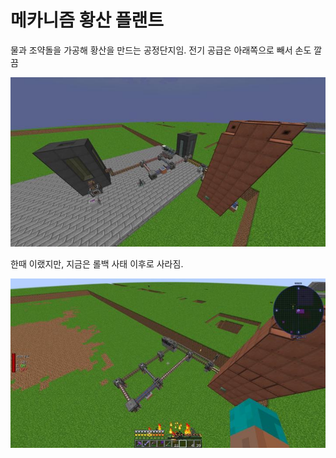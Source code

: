 # 메카니즘 황산 플랜트

물과 조약돌을 가공해 황산을 만드는 공정단지임. 전기 공급은 아래쪽으로 빼서 손도 깔끔

![메인](../../asset/systems/mk_sulfer_plant/after.jpg)

한때 이랬지만, 지금은 롤백 사태 이후로 사라짐.

![한때는](../../asset/systems/mk_sulfer_plant/before.jpg)
